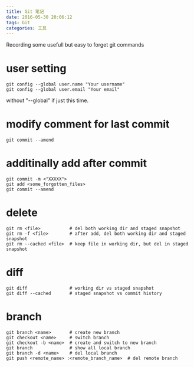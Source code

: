 ```yaml
---
title: Git 笔记
date: 2016-05-30 20:06:12
tags: Git
categories: 工具
---
```


Recording some usefull but easy to forget git commands

# user setting

    git config --global user.name "Your username"
    git config --global user.email "Your email"

without "--global" if just this time.

# modify comment for last commit

    git commit --amend

# additinally add after commit

    git commit -m <"XXXXX">
    git add <some_forgotten_files>
    git commit --amend

# delete

    git rm <file>           # del both working dir and staged snapshot
    git rm -f <file>        # after add, del both working dir and staged snapshot
    git rm --cached <file>  # keep file in working dir, but del in staged snapshot

# diff

    git diff                # working dir vs staged snapshot
    git diff --cached       # staged snapshot vs commit history

# branch

    git branch <name>       # create new branch
    git checkout <name>     # switch branch
    git checkout -b <name>  # create and switch to new branch
    git branch              # show all local branch
    git branch -d <name>    # del local branch
    git push <remote_name> :<remote_branch_name>  # del remote branch


